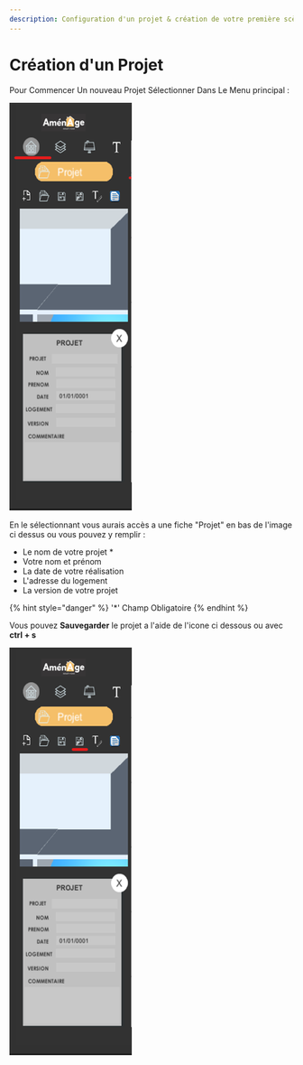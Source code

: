 ```yaml
---
description: Configuration d'un projet & création de votre première scène.
---
```


# Création d'un Projet

Pour Commencer Un nouveau Projet Sélectionner Dans Le Menu principal :

![](.gitbook/assets/capture_menu_deroulant.png)



En le sélectionnant vous aurais accès a une fiche "Projet" en bas de l'image ci dessus ou vous pouvez y remplir :

* Le nom de votre projet \*
* Votre nom et prénom
* La date de votre réalisation
* L'adresse du logement 
* La version de votre projet 

{% hint style="danger" %}
'\*' Champ Obligatoire
{% endhint %}

Vous pouvez **Sauvegarder** le projet a l'aide de l'icone ci dessous ou avec **ctrl + s** 

![](.gitbook/assets/capture_menu_deroulant_save.png)

